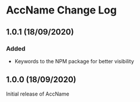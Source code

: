 # AccName Change Log

## 1.0.1 (18/09/2020)

### Added
- Keywords to the NPM package for better visibility

## 1.0.0 (18/09/2020)
Initial release of AccName
